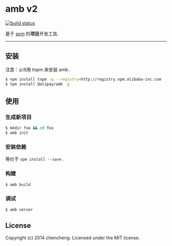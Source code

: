 # amb v2

[![build status](http://gitlab-ci.alibaba-inc.com/projects/140/status.png?ref=master)](http://gitlab-ci.alibaba-inc.com/projects/140?ref=master)

基于 [spm](http://spmjs.io/) 的**项目**开发工具.

---

## 安装

注意：`必须`用 tnpm 来安装 amb .

```bash
$ npm install tnpm -g --registry=http://registry.npm.alibaba-inc.com
$ tpm install @alipay/amb -g
```

## 使用

### 生成新项目

```bash
$ mkdir foo && cd foo
$ amb init
```

### 安装依赖

等价于 `spm install --save` .

### 构建

```bash
$ amb build
```

### 调试

```bash
$ amb server
```

## License

Copyright (c) 2014 chencheng. Licensed under the MIT license.
